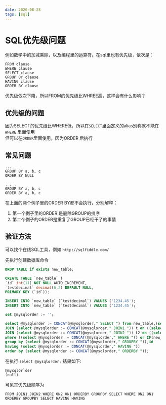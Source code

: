 ```yaml
---
date: 2020-08-28
tags: [sql]
---
```


# SQL优先级问题

例如数学中的加减乘除，以及编程里的运算符，在sql里也有优先级，依次是：

```
FROM clause
WHERE clause
SELECT clause
GROUP BY clause
HAVING clause
ORDER BY clause
```

优先级依次下降，所以FROM的优先级比WHREE高，这样会有什么影响？ 

## 优先级的问题

因为SELECT的优先级比WHERE低，所以在`SELECT`里面定义的alias别称就不能在`WHERE` 里面使用  
但可以在`ORDER`里面使用，因为ORDER 后执行  


## 常见问题

```
...
GROUP BY a, b, c
ORDER BY NULL
```

```
. . .
GROUP BY a, b, c
ORDER BY a, b, c
```

在上面的两个例子里的ORDER BY都不会执行，分别解释：

1. 第一个例子里的ORDER 是删除GROUP的排序
2. 第二个例子的ORDER是重复了GROUP已经干了的事情

## 验证方法

可以找个在线SQL工具，例如 `http://sqlfiddle.com/`  

先执行创建数据库命令 
```sql
DROP TABLE if exists new_table;

CREATE TABLE `new_table` (
`id` int(11) NOT NULL AUTO_INCREMENT,
`testdecimal` decimal(6,2) DEFAULT NULL,
PRIMARY KEY (`id`));

INSERT INTO `new_table` (`testdecimal`) VALUES ('1234.45');
INSERT INTO `new_table` (`testdecimal`) VALUES ('1234.45');

set @mysqlorder := '';

select @mysqlorder := CONCAT(@mysqlorder," SELECT ") from new_table,(select @mysqlorder := CONCAT(@mysqlorder," FROM ")) tt
JOIN (select @mysqlorder := CONCAT(@mysqlorder," JOIN1 ")) t on ((select @mysqlorder := CONCAT(@mysqlorder," ON1 ")) or rand() < 1)
JOIN (select @mysqlorder := CONCAT(@mysqlorder," JOIN2 ")) t2 on ((select @mysqlorder := CONCAT(@mysqlorder," ON2 ")) or rand() < 1)
where ((select @mysqlorder := CONCAT(@mysqlorder," WHERE ")) or IF(new_table.testdecimal = 1234.45,true,false))
group by (select @mysqlorder := CONCAT(@mysqlorder," GROUPBY ")),id
having (select @mysqlorder := CONCAT(@mysqlorder," HAVING "))
order by (select @mysqlorder := CONCAT(@mysqlorder," ORDERBY "));
```

在执行 `select @mysqlorder;` 结果如下:
```
@mysqlor`der
(null)
```

可见其优先级顺序为
```
FROM JOIN1 JOIN2 WHERE ON2 ON1 ORDERBY GROUPBY SELECT WHERE ON2 ON1 ORDERBY GROUPBY SELECT HAVING HAVING
```
